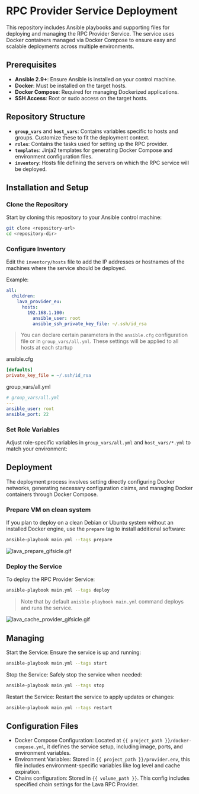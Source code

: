 # RPC Provider Service Deployment

This repository includes Ansible playbooks and supporting files for deploying and managing the RPC Provider Service. The service uses Docker containers managed via Docker Compose to ensure easy and scalable deployments across multiple environments.

## Prerequisites

- **Ansible 2.9+**: Ensure Ansible is installed on your control machine.
- **Docker**: Must be installed on the target hosts.
- **Docker Compose**: Required for managing Dockerized applications.
- **SSH Access**: Root or sudo access on the target hosts.

## Repository Structure

- **`group_vars`** and **`host_vars`**: Contains variables specific to hosts and groups. Customize these to fit the deployment context.
- **`roles`**: Contains the tasks used for setting up the RPC provider.
- **`templates`**: Jinja2 templates for generating Docker Compose and environment configuration files.
- **`inventory`**: Hosts file defining the servers on which the RPC service will be deployed.

## Installation and Setup

### Clone the Repository

Start by cloning this repository to your Ansible control machine:

```bash
git clone <repository-url>
cd <repository-dir>
```

### Configure Inventory

Edit the `inventory/hosts` file to add the IP addresses or hostnames of the machines where the service should be deployed.

Example:

```yaml
all:
  children:
    lava_provider_eu:
      hosts:
        192.168.1.100:
          ansible_user: root
          ansible_ssh_private_key_file: ~/.ssh/id_rsa
```

> You can declare certain parameters in the `ansible.cfg` configuration file or in `group_vars/all.yml`. These settings will be applied to all hosts at each startup

ansible.cfg

```ini
[defaults]
private_key_file = ~/.ssh/id_rsa
```

group_vars/all.yml

```yml
# group_vars/all.yml
---
ansible_user: root
ansible_port: 22
```

### Set Role Variables

Adjust role-specific variables in `group_vars/all.yml` and `host_vars/*.yml` to match your environment:

## Deployment

The deployment process involves setting directly configuring Docker networks, generating necessary configuration claims, and managing Docker containers through Docker Compose.

### Prepare VM on clean system

If you plan to deploy on a clean Debian or Ubuntu system without an installed Docker engine, use the `prepare` tag to install additional software:

```bash
ansible-playbook main.yml --tags prepare
```

![lava_prepare_gifsicle.gif](..%2Fguides%2Flava_prepare_gifsicle.gif)

### Deploy the Service

To deploy the RPC Provider Service:

```bash
ansible-playbook main.yml --tags deploy
```

> Note that by default ```anisble-playbook main.yml``` command deploys and runs the service.

![lava_cache_provider_gifsicle.gif](..%2Fguides%2Flava_cache_provider_gifsicle.gif)

## Managing

Start the Service: Ensure the service is up and running:

```bash
ansible-playbook main.yml --tags start
```

Stop the Service: Safely stop the service when needed:

```bash
ansible-playbook main.yml --tags stop
```

Restart the Service: Restart the service to apply updates or changes:

```bash
ansible-playbook main.yml --tags restart
```

## Configuration Files

- Docker Compose Configuration: Located at `{{ project_path }}/docker-compose.yml`, it defines the service setup, including image, ports, and environment variables.
- Environment Variables: Stored in `{{ project_path }}/provider.env`, this file includes environment-specific variables like log level and cache expiration.
- Chains configuration: Stored in `{{ volume_path }}`. This config includes specified chain settings for the Lava RPC Provider.
